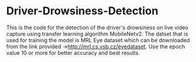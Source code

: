 # Driver-Drowsiness-Detection
This is the code for the detection of the driver's drowsiness on live video capture  using transfer learning algorithm MobileNetv2.
The datset that is used for training the model is MRL Eye dataset which can be downloaded from the link provided ->http://mrl.cs.vsb.cz/eyedataset.
Use the epoch value 10 or more for better accuracy and best results.
